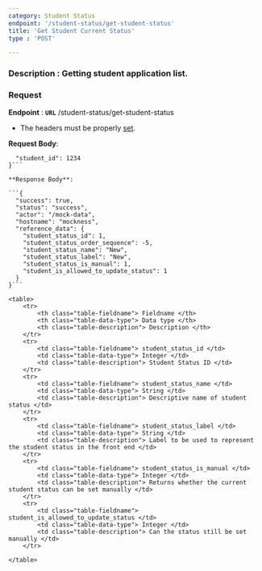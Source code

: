 ```yaml
---
category: Student Status
endpoint: '/student-status/get-student-status'
title: 'Get Student Current Status'
type : 'POST'

---
```

### **Description** : Getting student application list.
### Request

**Endpoint** : **`URL`** /student-status/get-student-status

* The headers must be properly [set](#/Info-setting-headers-token).

**Request Body**: 

```{
  "student_id": 1234
}```

**Response Body**: 

```{
  "success": true,
  "status": "success",
  "actor": "/mock-data",
  "hostname": "mockness",
  "reference_data": {
    "student_status_id": 1,
    "student_status_order_sequence": -5,
    "student_status_name": "New",
    "student_status_label": "New",
    "student_status_is_manual": 1,
    "student_is_allowed_to_update_status": 1
  }
}```

<table>
	<tr>
		<th class="table-fieldname"> Fieldname </th>
		<th class="table-data-type"> Data type </th>
		<th class="table-description"> Description </th>
	</tr>
	<tr>
		<td class="table-fieldname"> student_status_id </td>
		<td class="table-data-type"> Integer </td>
		<td class="table-description"> Student Status ID </td>
	</tr>
	<tr>
		<td class="table-fieldname"> student_status_name </td>
		<td class="table-data-type"> String </td>
		<td class="table-description"> Descriptive name of student status </td>
	</tr>
	<tr>
		<td class="table-fieldname"> student_status_label </td>
		<td class="table-data-type"> String </td>
		<td class="table-description"> Label to be used to represent the student status in the front end </td>
	</tr>
	<tr>
		<td class="table-fieldname"> student_status_is_manual </td>
		<td class="table-data-type"> Integer </td>
		<td class="table-description"> Returns whether the current student status can be set manually </td>
	</tr>
    <tr>
		<td class="table-fieldname"> student_is_allowed_to_update_status </td>
		<td class="table-data-type"> Integer </td>
		<td class="table-description"> Can the status still be set manually </td>
	</tr>

</table>